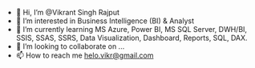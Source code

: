 - 👋 Hi, I’m @Vikrant Singh Rajput
- 👀 I’m interested in Business Intelligence (BI) & Analyst
- 🌱 I’m currently learning MS Azure, Power BI, MS SQL Server, DWH/BI, SSIS, SSAS, SSRS, Data Visualization, Dashboard, Reports, SQL, DAX. 
- 💞️ I’m looking to collaborate on ...
- 📫 How to reach me helo.vikr@gmail.com

<!---
Vikrantsingh-Rajput/Vikrantsingh-Rajput is a ✨ special ✨ repository because its `README.md` (this file) appears on your GitHub profile.
You can click the Preview link to take a look at your changes.
--->
